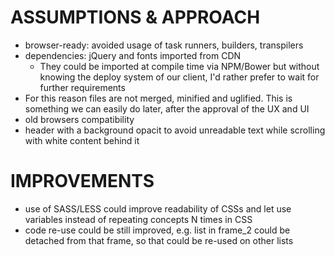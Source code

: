 ASSUMPTIONS & APPROACH
==
* browser-ready: avoided usage of task runners, builders, transpilers
* dependencies: jQuery and fonts imported from CDN
  * They could be imported at compile time via NPM/Bower but without knowing the deploy system of our client, I'd rather prefer to wait for further requirements
* For this reason files are not merged, minified and uglified. This is something we can easily do later, after the approval of the UX and UI  
* old browsers compatibility
* header with a background opacit to avoid unreadable text while scrolling with white content behind it

IMPROVEMENTS
==
* use of SASS/LESS could improve readability of CSSs and let use variables instead of repeating concepts N times in CSS
* code re-use could be still improved, e.g. list in frame_2 could be detached from that frame, so that could be re-used on other lists